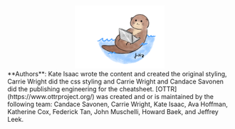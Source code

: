 
<center>
<a href="https://www.ottrproject.org/">
  <img src="css/images/basic_otter_water.png" width = 40%>
</a>
</center>

<div class = "authors"> **Authors**: Kate Isaac wrote the content and created the original styling, Carrie Wright did the css styling and Carrie Wright and Candace Savonen did the publishing engineering for the cheatsheet. 
[OTTR](https://www.ottrproject.org/) was created and or is maintained by the following team: Candace Savonen, Carrie Wright, Kate Isaac, Ava Hoffman, Katherine Cox, Federick Tan, John Muschelli, Howard Baek, and Jeffrey Leek.  
</div>
